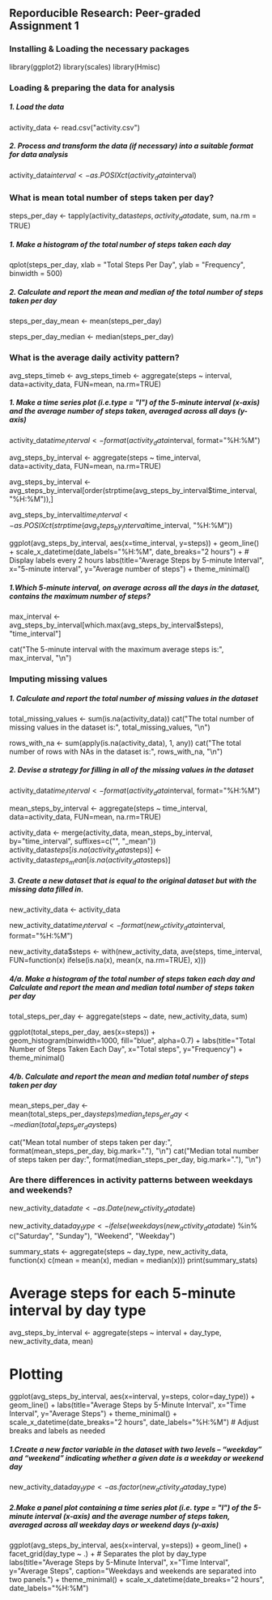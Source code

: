 ## Reporducible Research: Peer-graded Assignment 1

### Installing & Loading the necessary packages

library(ggplot2)
library(scales)
library(Hmisc)


### Loading & preparing the data for analysis
##### 1. Load the data

activity_data <- read.csv("activity.csv")

##### 2. Process and transform the data (if necessary) into a suitable format for data analysis

activity_data$interval <- as.POSIXct(activity_data$interval)

### What is mean total number of steps taken per day?

steps_per_day <- tapply(activity_data$steps, activity_data$date, sum, na.rm = TRUE)


##### 1. Make a histogram of the total number of steps taken each day

qplot(steps_per_day, xlab = "Total Steps Per Day", ylab = "Frequency", binwidth = 500)

##### 2. Calculate and report the mean and median of the total number of steps taken per day

steps_per_day_mean <- mean(steps_per_day)

steps_per_day_median <- median(steps_per_day)

### What is the average daily activity pattern?

avg_steps_timeb <- avg_steps_timeb <- aggregate(steps ~ interval, data=activity_data, FUN=mean, na.rm=TRUE)

##### 1. Make a time series plot (i.e.type = "l") of the 5-minute interval (x-axis) and the average number of steps taken, averaged across all days (y-axis)

activity_data$time_interval <- format(activity_data$interval, format="%H:%M")

avg_steps_by_interval <- aggregate(steps ~ time_interval, data=activity_data, FUN=mean, na.rm=TRUE)

avg_steps_by_interval <- avg_steps_by_interval[order(strptime(avg_steps_by_interval$time_interval, "%H:%M")),]

avg_steps_by_interval$time_interval <- as.POSIXct(strptime(avg_steps_by_interval$time_interval, "%H:%M"))

ggplot(avg_steps_by_interval, aes(x=time_interval, y=steps)) +
  geom_line() +
  scale_x_datetime(date_labels="%H:%M", date_breaks="2 hours") + # Display labels every 2 hours
  labs(title="Average Steps by 5-minute Interval",
       x="5-minute interval",
       y="Average number of steps") +
  theme_minimal()


##### 1.Which 5-minute interval, on average across all the days in the dataset, contains the maximum number of steps?

max_interval <- avg_steps_by_interval[which.max(avg_steps_by_interval$steps), "time_interval"]

cat("The 5-minute interval with the maximum average steps is:", max_interval, "\n")

### Imputing missing values

##### 1. Calculate and report the total number of missing values in the dataset

total_missing_values <- sum(is.na(activity_data))
cat("The total number of missing values in the dataset is:", total_missing_values, "\n")

rows_with_na <- sum(apply(is.na(activity_data), 1, any))
cat("The total number of rows with NAs in the dataset is:", rows_with_na, "\n")


##### 2. Devise a strategy for filling in all of the missing values in the dataset

activity_data$time_interval <- format(activity_data$interval, format="%H:%M")

mean_steps_by_interval <- aggregate(steps ~ time_interval, data=activity_data, FUN=mean, na.rm=TRUE)

activity_data <- merge(activity_data, mean_steps_by_interval, by="time_interval", suffixes=c("", "_mean"))
activity_data$steps[is.na(activity_data$steps)] <- activity_data$steps_mean[is.na(activity_data$steps)]


##### 3. Create a new dataset that is equal to the original dataset but with the missing data filled in.

new_activity_data <- activity_data

new_activity_data$time_interval <- format(new_activity_data$interval, format="%H:%M")

new_activity_data$steps <- with(new_activity_data, ave(steps, time_interval, FUN=function(x) ifelse(is.na(x), mean(x, na.rm=TRUE), x)))

##### 4/a. Make a histogram of the total number of steps taken each day and Calculate and report the mean and median total number of steps taken per day

total_steps_per_day <- aggregate(steps ~ date, new_activity_data, sum)

ggplot(total_steps_per_day, aes(x=steps)) +
  geom_histogram(binwidth=1000, fill="blue", alpha=0.7) +
  labs(title="Total Number of Steps Taken Each Day",
       x="Total steps",
       y="Frequency") +
  theme_minimal()

##### 4/b. Calculate and report the mean and median total number of steps taken per day

mean_steps_per_day <- mean(total_steps_per_day$steps)
median_steps_per_day <- median(total_steps_per_day$steps)

cat("Mean total number of steps taken per day:", format(mean_steps_per_day, big.mark="."), "\n")
cat("Median total number of steps taken per day:", format(median_steps_per_day, big.mark="."), "\n")

### Are there differences in activity patterns between weekdays and weekends?

new_activity_data$date <- as.Date(new_activity_data$date)

new_activity_data$day_type <- ifelse(weekdays(new_activity_data$date) %in% c("Saturday", "Sunday"), "Weekend", "Weekday")

summary_stats <- aggregate(steps ~ day_type, new_activity_data, function(x) c(mean = mean(x), median = median(x)))
print(summary_stats)

# Average steps for each 5-minute interval by day type
avg_steps_by_interval <- aggregate(steps ~ interval + day_type, new_activity_data, mean)

# Plotting
ggplot(avg_steps_by_interval, aes(x=interval, y=steps, color=day_type)) +
  geom_line() +
  labs(title="Average Steps by 5-Minute Interval",
       x="Time Interval",
       y="Average Steps") +
  theme_minimal() +
  scale_x_datetime(date_breaks="2 hours", date_labels="%H:%M") # Adjust breaks and labels as needed

##### 1.Create a new factor variable in the dataset with two levels – “weekday” and “weekend” indicating whether a given date is a weekday or weekend day

new_activity_data$day_type <- as.factor(new_activity_data$day_type)

##### 2.Make a panel plot containing a time series plot (i.e. type = "l") of the 5-minute interval (x-axis) and the average number of steps taken, averaged across all weekday days or weekend days (y-axis)

ggplot(avg_steps_by_interval, aes(x=interval, y=steps)) +
  geom_line() +
  facet_grid(day_type ~ .) + # Separates the plot by day_type
  labs(title="Average Steps by 5-Minute Interval",
       x="Time Interval",
       y="Average Steps",
       caption="Weekdays and weekends are separated into two panels.") +
  theme_minimal() +
  scale_x_datetime(date_breaks="2 hours", date_labels="%H:%M")
